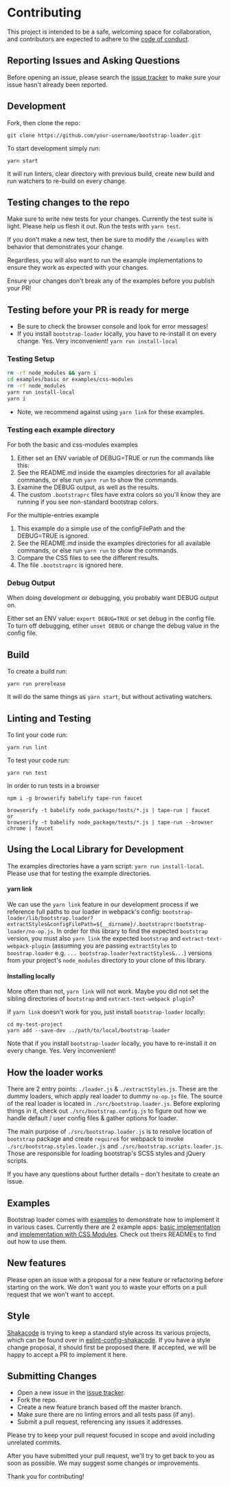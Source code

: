 # Contributing
This project is intended to be a safe, welcoming space for collaboration, and contributors are expected to adhere to the [code of conduct](CODE_OF_CONDUCT.md).

## Reporting Issues and Asking Questions
Before opening an issue, please search the [issue tracker](https://github.com/shakacode/bootstrap-loader/issues) to make sure your issue hasn't already been reported.

## Development
Fork, then clone the repo:

```
git clone https://github.com/your-username/bootstrap-loader.git
```

To start development simply run:

```
yarn start
```

It will run linters, clear directory with previous build, create new build and run watchers to re-build on every change.

## Testing changes to the repo
Make sure to write new tests for your changes. Currently the test suite is light. Please help us flesh it out. Run the tests with `yarn test`.

If you don't make a new test, then be sure to modify the `/examples` with behavior that demonstrates your change.

Regardless, you will also want to run the example implementations to ensure they work as expected with your changes. 

Ensure your changes don't break any of the examples before you publish your PR!

## Testing before your PR is ready for merge

* Be sure to check the browser console and look for error messages!
* If you install `bootstrap-loader` locally, you have to re-install it on every change. Yes. Very inconvenient! `yarn run install-local`

### Testing Setup
```sh
rm -rf node_modules && yarn i
cd examples/basic or examples/css-modules
rm -rf node_modules
yarn run install-local
yarn i
```
* Note, we recommend against using `yarn link` for these examples.

### Testing each example directory
 
For both the basic and css-modules examples

1. Either set an ENV variable of DEBUG=TRUE or run the commands like this:
2. See the README.md inside the examples directories for all available commands, or else run
   `yarn run` to show the commands.
3. Examine the DEBUG output, as well as the results.
4. The custom `.bootstraprc` files have extra colors so you'll know they are running if you see non-standard bootstrap colors.

For the multiple-entries example

1. This example do a simple use of the configFilePath and the DEBUG=TRUE is ignored.
2. See the README.md inside the examples directories for all available commands, or else run
   `yarn run` to show the commands.
3. Compare the CSS files to see the different results.
4. The file `.bootstraprc` is ignored here.

### Debug Output
When doing development or debugging, you probably want DEBUG output on.

Either set an ENV value: `export DEBUG=TRUE` or set debug in the config file. To turn off debugging, etiher `unset DEBUG` or change the debug value in the config file.


## Build
To create a build run:

```
yarn run prerelease
```

It will do the same things as `yarn start`, but without activating watchers.

## Linting and Testing
To lint your code run:

```
yarn run lint
```

To test your code run:

```
yarn run test
```

In order to run tests in a browser
```
npm i -g browserify babelify tape-run faucet

browserify -t babelify node_package/tests/*.js | tape-run | faucet
or
browserify -t babelify node_package/tests/*.js | tape-run --browser chrome | faucet
```

## Using the Local Library for Development
The examples directories have a yarn script: `yarn run install-local`. Please use that for testing the example directories.

#### yarn link
We can use the `yarn link` feature in our development process if we reference full paths to our loader in webpack's config: `bootstrap-loader/lib/bootstrap.loader?extractStyles&configFilePath=${__dirname}/.bootstraprc!bootstrap-loader/no-op.js`. In order for this library to find the expected `bootstrap` version, you must also `yarn link` the expected `bootstrap` and `extract-text-webpack-plugin` (assuming you are passing `extractStyles` to `boostrap.loader` e.g. `...
  bootstrap.loader?extractStyles&...`) versions from your project's `node_modules` directory to your clone of this library.   

#### Installing locally
More often than not, `yarn link` will not work. Maybe you did not set the sibling directories of `bootstrap` and `extract-text-webpack plugin`?

If `yarn link` doesn't work for you, just install `bootstrap-loader` locally:

```
cd my-test-project
yarn add --save-dev ../path/to/local/bootstrap-loader
```

Note that if you install `bootstrap-loader` locally, you have to re-install it on every change. Yes. Very inconvenient! 

## How the loader works
There are 2 entry points: `./loader.js` & `./extractStyles.js`. These are the dummy loaders, which apply real loader to dummy `no-op.js` file. The source of the real loader is located in `./src/bootstrap.loader.js`. Before exploring things in it, check out `./src/bootstrap.config.js` to figure out how we handle default / user config files & gather options for loader.

The main purpose of `./src/bootstrap.loader.js` is to resolve location of `bootstrap` package and create `require`s for webpack to invoke `./src/bootstrap.styles.loader.js` and `./src/bootstrap.scripts.loader.js`. Those are responsible for loading bootstrap's SCSS styles and jQuery scripts.

If you have any questions about further details – don't hesitate to create an issue.

## Examples
Bootstrap loader comes with [examples](examples) to demonstrate how to implement it in various cases. Currently there are 2 example apps: [basic implementation](examples/basic) and [implementation with CSS Modules](examples/css-modules). Check out theirs READMEs to find out how to use them.

## New features
Please open an issue with a proposal for a new feature or refactoring before starting on the work. We don't want you to waste your efforts on a pull request that we won't want to accept.

## Style
[Shakacode](https://github.com/shakacode) is trying to keep a standard style across its various projects, which can be found over in [eslint-config-shakacode](https://github.com/shakacode/style-guide-javascript). If you have a style change proposal, it should first be proposed there. If accepted, we will be happy to accept a PR to implement it here.

## Submitting Changes
* Open a new issue in the [issue tracker](https://github.com/shakacode/bootstrap-loader/issues).
* Fork the repo.
* Create a new feature branch based off the master branch.
* Make sure there are no linting errors and all tests pass (if any).
* Submit a pull request, referencing any issues it addresses.

Please try to keep your pull request focused in scope and avoid including unrelated commits.

After you have submitted your pull request, we'll try to get back to you as soon as possible. We may suggest some changes or improvements.

Thank you for contributing!
